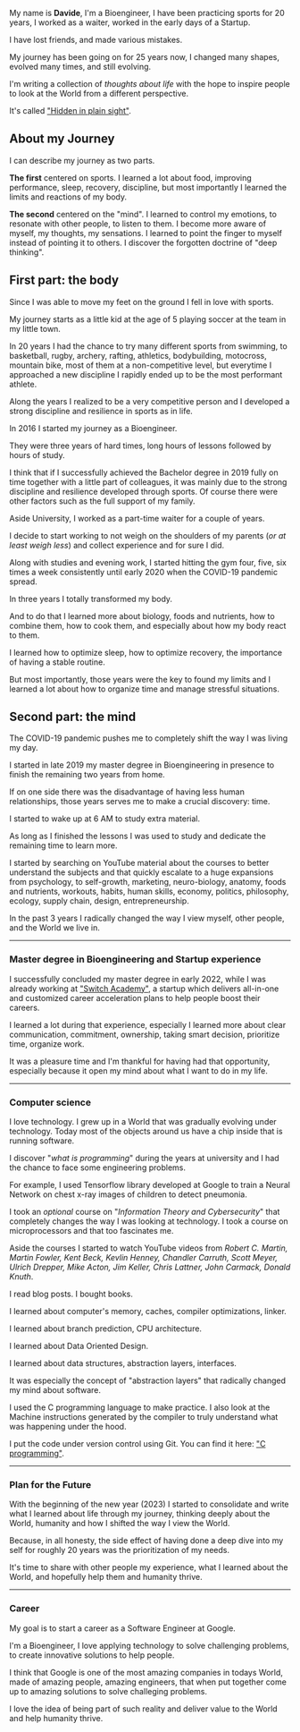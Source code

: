 My name is **Davide**, I'm a Bioengineer, I have been practicing sports for 20 years, I worked as a waiter, worked in the early days of a Startup.

I have lost friends, and made various mistakes.

My journey has been going on for 25 years now, I changed many shapes, evolved many times, and still evolving.

I'm writing a collection of _thoughts about life_ with the hope to inspire people to look at the World from a different perspective.

It's called ["Hidden in plain sight"](https://github.com/davide-colombo/Hidden-in-Plain-Sight/blob/master/README.md).


## About my Journey

I can describe my journey as two parts.

**The first** centered on sports. I learned a lot about food, improving performance, sleep, recovery, discipline, but most importantly I learned the limits and reactions of my body.

**The second** centered on the "mind". I learned to control my emotions, to resonate with other people, to listen to them. I become more aware of myself, my thoughts, my sensations. I learned to point the finger to myself instead of pointing it to others. I discover the forgotten doctrine of "deep thinking".


## First part: the body

Since I was able to move my feet on the ground I fell in love with sports.

My journey starts as a little kid at the age of 5 playing soccer at the team in my little town.

In 20 years I had the chance to try many different sports from swimming, to basketball, rugby, archery, rafting, athletics, bodybuilding, motocross, mountain bike, most of them at a non-competitive level, but everytime I approached a new discipline I rapidly ended up to be the most performant athlete.

Along the years I realized to be a very competitive person and I developed a strong discipline and resilience in sports as in life.

In 2016 I started my journey as a Bioengineer.

They were three years of hard times, long hours of lessons followed by hours of study.

I think that if I successfully achieved the Bachelor degree in 2019 fully on time together with a little part of colleagues, it was mainly due to the strong discipline and resilience developed through sports. Of course there were other factors such as the full support of my family.

Aside University, I worked as a part-time waiter for a couple of years.

I decide to start working to not weigh on the shoulders of my parents (_or at least weigh less_) and collect experience and for sure I did.

Along with studies and evening work, I started hitting the gym four, five, six times a week consistently until early 2020 when the COVID-19 pandemic spread.

In three years I totally transformed my body.

And to do that I learned more about biology, foods and nutrients, how to combine them, how to cook them, and especially about how my body react to them.

I learned how to optimize sleep, how to optimize recovery, the importance of having a stable routine.

But most importantly, those years were the key to found my limits and I learned a lot about how to organize time and manage stressful situations.


## Second part: the mind

The COVID-19 pandemic pushes me to completely shift the way I was living my day.

I started in late 2019 my master degree in Bioengineering in presence to finish the remaining two years from home.

If on one side there was the disadvantage of having less human relationships, those years serves me to make a crucial discovery: time.

I started to wake up at 6 AM to study extra material.

As long as I finished the lessons I was used to study and dedicate the remaining time to learn more.

I started by searching on YouTube material about the courses to better understand the subjects and that quickly escalate to a huge expansions from psychology, to self-growth, marketing, neuro-biology, anatomy, foods and nutrients, workouts, habits, human skills, economy, politics, philosophy, ecology, supply chain, design, entrepreneurship.

In the past 3 years I radically changed the way I view myself, other people, and the World we live in.

---
### Master degree in Bioengineering and Startup experience

I successfully concluded my master degree in early 2022, while I was already working at ["Switch Academy"](https://switchacademy.com/), a startup which delivers all-in-one and customized career acceleration plans to help people boost their careers.

I learned a lot during that experience, especially I learned more about clear communication, commitment, ownership, taking smart decision, prioritize time, organize work.

It was a pleasure time and I'm thankful for having had that opportunity, especially because it open my mind about what I want to do in my life.

---

### Computer science

I love technology. I grew up in a World that was gradually evolving under technology. Today most of the objects around us have a chip inside that is running software.

I discover "_what is programming_" during the years at university and I had the chance to face some engineering problems.

For example, I used Tensorflow library developed at Google to train a Neural Network on chest x-ray images of children to detect pneumonia.

I took an _optional_ course on "_Information Theory and Cybersecurity_" that completely changes the way I was looking at technology. I took a course on microprocessors and that too fascinates me.

Aside the courses I started to watch YouTube videos from _Robert C. Martin, Martin Fowler, Kent Beck, Kevlin Henney, Chandler Carruth, Scott Meyer, Ulrich Drepper, Mike Acton, Jim Keller, Chris Lattner, John Carmack, Donald Knuth_.

I read blog posts. I bought books.

I learned about computer's memory, caches, compiler optimizations, linker.

I learned about branch prediction, CPU architecture.

I learned about Data Oriented Design.

I learned about data structures, abstraction layers, interfaces.

It was especially the concept of "abstraction layers" that radically changed my mind about software.

I used the C programming language to make practice. I also look at the Machine instructions generated by the compiler to truly understand what was happening under the hood.

I put the code under version control using Git. You can find it here: ["C programming"](https://github.com/davide-colombo/cprogramming).

---

### Plan for the Future

With the beginning of the new year (2023) I started to consolidate and write what I learned about life through my journey, thinking deeply about the World, humanity and how I shifted the way I view the World.

Because, in all honesty, the side effect of having done a deep dive into my self for roughly 20 years was the prioritization of my needs.

It's time to share with other people my experience, what I learned about the World, and hopefully help them and humanity thrive.

---

### Career

My goal is to start a career as a Software Engineer at Google.

I'm a Bioengineer, I love applying technology to solve challenging problems, to create innovative solutions to help people.

I think that Google is one of the most amazing companies in todays World, made of amazing people, amazing engineers, that when put together come up to amazing solutions to solve challeging problems.

I love the idea of being part of such reality and deliver value to the World and help humanity thrive.


